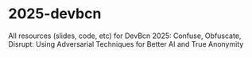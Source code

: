 # 2025-devbcn
All resources (slides, code, etc) for DevBcn 2025: Confuse, Obfuscate, Disrupt: Using Adversarial Techniques for Better AI and True Anonymity

